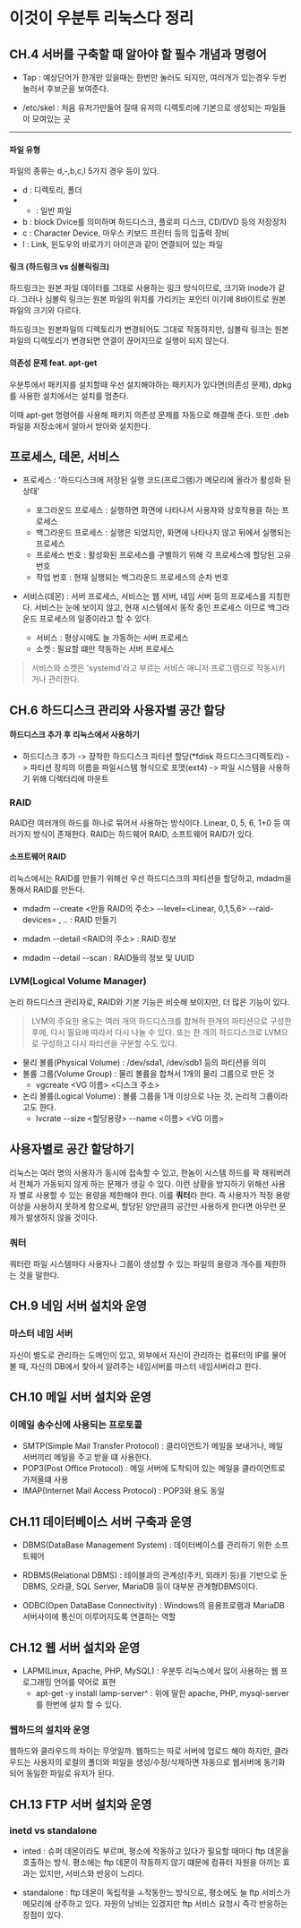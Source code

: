 # 이것이 우분투 리눅스다 정리

## CH.4 서버를 구축할 때 알아야 할 필수 개념과 명령어

* Tap : 예상단어가 한개만 있을때는 한번만 눌러도 되지만, 여러개가 있는경우 두번 눌러서 후보군을 보여준다.

* /etc/skel : 처음 유저가만들어 질때 유저의 디렉토리에 기본으로 생성되는 파일들이 모여있는 곳


-----

#### 파일 유형
파일의 종류는 d,-,b,c,l 5가지 경우 등이 있다.

* d : 디렉토리, 폴더
* - : 일반 파일
* b : block Dvice를 의미하며 하드디스크, 플로피 디스크, CD/DVD 등의 저장장치
* c : Character Device, 마우스 키보드 프린터 등의 입출력 장비
* l : Link, 윈도우의 바로가기 아이콘과 같이 연결되어 있는 파일

#### 링크 (하드링크 vs 심볼릭링크)
하드링크는 원본 파일 데이터를 그대로 사용하는 링크 방식이므로, 크기와 inode가 같다. 그러나 심볼릭 링크는 원본 파일의 위치를 가리키는 포인터 이기에
8바이트로 원본 파일의 크기와 다르다.

하드링크는 원본파일의 디렉토리가 변경되어도 그대로 작동하지만, 심볼릭 링크는 원본 파일의 디렉토리가 변경되면 연결이 끊어지므로 실행이 되지 않는다.

#### 의존성 문제 feat. apt-get
우분투에서 패키지를 설치할때 우선 설치해야하는 패키지가 있다면(의존성 문제), dpkg를 사용한 설치에서는 설치를 멈춘다.

이때 apt-get 명령어를 사용해 패키지 의존성 문제를 자동으로 해결해 준다. 또한 .deb 파일을 저장소에서 알아서 받아와 설치한다.


## 프로세스, 데몬, 서비스

* 프로세스 : '하드디스크에 저장된 실행 코드(프로그램)가 메모리에 올라가 활성화 된 상태'
    * 포그라운드 프로세스 : 실행하면 화면에 나타나서 사용자와 상호작용을 하는 프로세스
    * 백그라운드 프로세스 : 실행은 되었지만,  화면에 나타나지 않고 뒤에서 실행되는 프로세스
    * 프로세스 번호 : 활성화된 프로세스를 구별하기 위해 각 프로세스에 할당된 고유 번호
    * 작업 번호 : 현재 실행되는 백그라운드 프로세스의 순차 번호
    
* 서비스(데몬) : 서버 프로세스, 서비스는 웹 서버, 네임 서버 등의 프로세스를 지칭한다. 서비스는 눈에 보이지 않고, 현재 시스템에서 동작 중인 프로세스
이므로 백그라운드 프로세스의 일종이라고 할 수 있다.
  * 서비스 : 평상시에도 늘 가동하는 서버 프로세스
  * 소켓 : 필요할 떄만 작동하는 서버 프로세스
> 서비스와 소켓은 'systemd'라고 부르는 서비스 매니저 프로그램으로 작동시키거나 관리한다.


## CH.6 하드디스크 관리와 사용자별 공간 할당

#### 하드디스크 추가 후 리눅스에서 사용하기
* 하드디스크 추가 -> 장착한 하드디스크 파티션 할당(*fdisk 하드디스크디렉토리) -> 파티션 장치의 이름을 파일시스템 형식으로 포맷(ext4) -> 파일 시스템을 사용하기 위해 디렉터리에 마운트

### RAID
RAID란 여러개의 하드를 하나로 묶어서 사용하는 방식이다. Linear, 0, 5, 6, 1+0 등 여러가지 방식이 존재한다. RAID는 하드웨어 RAID, 소프트웨어 RAID가 있다. 

#### 소프트웨어 RAID
리눅스에서는 RAID를 만들기 위해선 우선 하드디스크의 파티션을 할당하고, mdadm을 통해서 RAID를 만든다.

* mdadm --create <만들 RAID의 주소> --level=<Linear, 0,1,5,6> --raid-devices=<disk number> <disk address> , .. : RAID 만들기
   
* mdadm --detail <RAID의 주소> : RAID 정보
* mdadm --detail --scan : RAID들의 정보 및 UUID

### LVM(Logical Volume Manager)
논리 하드디스크 관리자로, RAID와 기본 기능은 비슷해 보이지만, 더 많은 기능이 있다.

> LVM의 주요한 용도는 여러 개의 하드디스크를 합쳐허 한개의 파티션으로 구성한 후에, 다시 필요에 따라서 다시 나눌 수 있다. 또는 한 개의 하드디스크로
LVM으로 구성하고 다시 파티션을 구분할 수도 있다.

* 물리 볼륨(Physical Volume) : /dev/sda1, /dev/sdb1 등의 파티션을 의미
* 볼륨 그룹(Volume Group) : 물리 볼륨을 합쳐서 1개의 물리 그룹으로 만든 것
   * vgcreate <VG 이름> <디스크 주소>
* 논리 볼륨(Logical Volume) : 볼륨 그룹을 1개 이상으로 나눈 것, 논리적 그룹이라고도 한다.
   * lvcrate --size <할당용량> --name <이름> <VG 이름>
   
## 사용자별로 공간 할당하기

리눅스는 여러 명의 사용자가 동시에 접속할 수 있고, 한놈이 시스템 하드를 꽉 채워버려서 전체가 가동되지 않게 하는 문제가 생길 수 있다. 이런 상황을
방지하기 위해선 사용자 별로 사용할 수 있는 용량을 제한해야 한다. 이를 **쿼터**라 한다.  즉 사용자가 적정 용량 이상을 사용하지 못하게 함으로써, 할당된 양만큼의 공간만 사용하게 한다면 아무런 문제가 발생하지 않을 것이다.

### 쿼터
쿼터란 파일 시스템마다 사용자나 그룹이 생성할 수 있는 파일의 용량과 개수를 제한하는 것을 말한다.


## CH.9 네임 서버 설치와 운영

### 마스터 네임 서버
자신이 별도로 관리하는 도메인이 있고, 외부에서 자신이 관리하는 컴퓨터의 IP를 물어볼 때, 자신의 DB에서 찾아서 알려주는 네임서버를 
마스터 네임서버라고 한다.


## CH.10 메일 서버 설치와 운영

### 이메일 송수신에 사용되는 프로토콜

* SMTP(Simple Mail Transfer Protocol) : 클리이언트가 메일을 보내거나, 메일 서버끼리 메일을 주고 받을 떄 사용한다.
* POP3(Post Office Protocol) : 메일 서버에 도착되어 있는 메일을 클라이언트로 가져올떄 사용
* IMAP(Internet Mail Access Protocol) : POP3와 용도 동일


## CH.11 데이터베이스 서버 구축과 운영

* DBMS(DataBase Management System) : 데이터베이스를 관리하기 위한 소프트웨어
* RDBMS(Relational DBMS) : 테이블과의 관계성(주키, 외래키 등)을 기반으로 둔 DBMS, 오라클, SQL Server, MariaDB 등이 대부분 관계형DBMS이다.

* ODBC(Open DataBase Connectivity) : Windows의 응용프로램과 MariaDB 서버사이에 통신이 이루어지도록 연결하는 역할

## CH.12 웹 서버 설치와 운영

* LAPM(Linux, Apache, PHP, MySQL) : 우분투 리눅스에서 많이 사용하는 웹 프로그래밍 언어를 약어로 표현
   * apt-get -y install lamp-server^ : 위에 말한 apache, PHP, mysql-server를 한번에 설치 할 수 있다.

### 웹하드의 설치와 운영

웹하드와 클라우드의 차이는 무엇일까. 웹하드는 따로 서버에 업로드 해야 하지만, 클라우드는 사용자의 로컬의 폴더와 파일을 생성/수정/삭제하면 자동으로
웹서버에 동기화 되어 동일한 파일로 유지가 된다.

## CH.13 FTP 서버 설치와 운영

### inetd vs standalone
* inted : 슈퍼 데몬이라도 부르며, 평소에 작동하고 있다가 필요할 때마다 ftp 데몬을 호출하는 방식. 평소에는 ftp 데몬이 작동하지 않기 떄문에 컴퓨터
자원을 아끼는 효과는 있지만, 서비스와 반응이 느리다.

* standalone : ftp 데몬이 독립적을 ㅗ작동한느 방식으로, 평소에도 늘 ftp 서비스가 메모리에 상주하고 있다. 자원의 낭비는 있겠지만 ftp 서비스 요청시
즉각 반응하는 장점이 있다.

